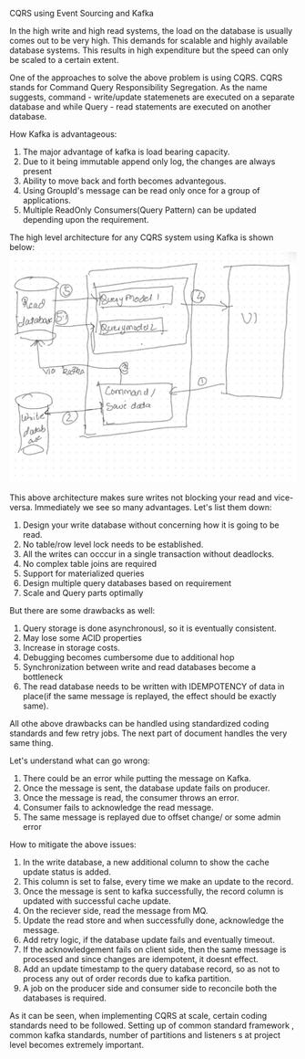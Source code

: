 CQRS using Event Sourcing and Kafka

In the high write and high read systems, the load on the database is usually comes out to be very high. This demands for scalable and highly available database systems. This results in high expenditure but the speed can only be scaled to a certain extent.

One of the approaches to solve the above problem is using CQRS. CQRS stands for Command Query Responsibility Segregation.  As the name suggests,
command - write/update statemenets are executed on a separate database and 
while Query - read statements are executed  on another database.

How Kafka is advantageous:
   1. The major advantage of kafka is  load bearing capacity.
   2. Due to it being immutable append only log, the changes are always present
   3. Ability to move back and forth becomes advantegous.
   4. Using GroupId's message can be read only once for a group of applications.
   5. Multiple ReadOnly Consumers(Query Pattern) can be updated depending upon the requirement.
   
The high level architecture for any CQRS system using Kafka is shown below:
![](https://github.com/bharatsavanur11/cloud2.0/blob/main/architecture/CQRS/CQRS.jpg)

This above architecture makes sure writes not blocking your read and vice-versa. Immediately we see so many advantages. Let's list them down:

   1. Design your write database without concerning how it is going to be read.
   2. No table/row level lock needs to be established.
   3. All the writes can occcur in a single transaction without deadlocks.
   4. No complex table joins are required
   5. Support for materialized queries
   6. Design multiple query databases based on requirement
   7. Scale and Query parts optimally 

But there are some drawbacks as well:
   1. Query storage is done asynchronousl, so it is eventually consistent.
   2. May lose some ACID properties
   3. Increase in storage costs.
   4. Debugging becomes cumbersome due to additional hop
   5. Synchronization between write and read databases  become a bottleneck
   6. The read database needs to be written with IDEMPOTENCY of data in     
      place(if the same message is replayed, the effect should be exactly same).




All othe above drawbacks can be handled using standardized coding standards and few retry jobs. The next part of document handles the very same thing.

Let's understand what can go wrong:

   1. There could be an error while putting the message on Kafka.
   2. Once the message is sent, the database update fails on producer.
   3. Once the message is read, the consumer throws an error.
   4. Consumer fails to acknowledge the read message.
   5. The same message is replayed due to offset change/ or some admin error

How to mitigate the above issues:

   1. In the write database, a new additional column to show the cache 
      update status is added.
   2. This column is set to false, every time we make an update to the 
      record.
   3. Once the message is sent to kafka successfully, the record column is 
      updated with successful cache update.
   4. On the reciever side, read the message from MQ.
   5. Update the read store and when successfully done, acknowledge the 
      message.
   6. Add retry logic, if the database update fails and eventually timeout.
   7. If the acknowledgement fails on client side, then the same message is 
      processed and since changes are idempotent, it doesnt effect.
   8. Add an update timestamp to the query database record, so as not to 
      process any out of order records due to kafka partition.
   9. A job on the producer side and consumer side to reconcile both the 
      databases is required.


As it can be seen, when implementing CQRS at scale, certain coding standards need to be followed. Setting up of common standard framework , common kafka standards, number of partitions and listeners s at project level becomes extremely important.





